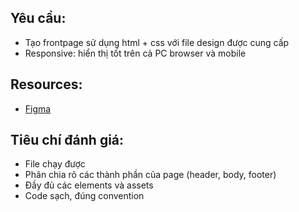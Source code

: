 ## Yêu cầu:
- Tạo frontpage sử dụng html + css với file design được cung cấp
- Responsive: hiển thị tốt trên cả PC browser và mobile

## Resources:
- [Figma](https://www.figma.com/file/D52Y6KWAglK61p3DJ14TdE/Example2?node-id=0%3A1)

## Tiêu chí đánh giá:
- File chạy được
- Phân chia rõ các thành phần của page (header, body, footer)
- Đầy đủ các elements và assets
- Code sạch, đúng convention